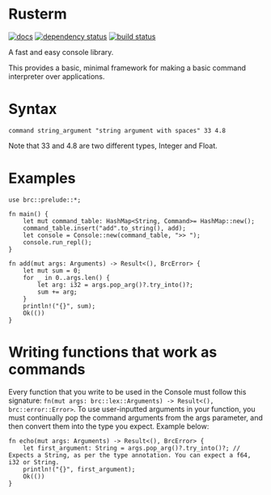 # Rusterm
[![docs](https://docs.rs/rusterm/badge.svg)](https://docs.rs/rusterm)
[![dependency status](https://deps.rs/crate/rusterm/0.1.2/status.svg)](https://deps.rs/crate/rusterm/0.1.2)
[![build status](https://github.com/tduck973564/rusterm/workflows/Rust/badge.svg)](https://github.com/tduck973564/actions)


A fast and easy console library.
 
This provides a basic, minimal framework for making a basic command interpreter over applications. 

# Syntax
 
`command string_argument "string argument with spaces" 33 4.8`

Note that 33 and 4.8 are two different types, Integer and Float. 

# Examples

```
use brc::prelude::*;

fn main() {
    let mut command_table: HashMap<String, Command>= HashMap::new();
    command_table.insert("add".to_string(), add);
    let console = Console::new(command_table, ">> ");
    console.run_repl();
}

fn add(mut args: Arguments) -> Result<(), BrcError> {
    let mut sum = 0;
    for _ in 0..args.len() {
        let arg: i32 = args.pop_arg()?.try_into()?;
        sum += arg;
    }
    println!("{}", sum);
    Ok(())
}
```

# Writing functions that work as commands

Every function that you write to be used in the Console must follow this signature: `fn(mut args: brc::lex::Arguments) -> Result<(), brc::error::Error>`.
To use user-inputted arguments in your function, you must continually pop the command arguments from the args parameter, and then convert them into the type you expect.
Example below:

```
fn echo(mut args: Arguments) -> Result<(), BrcError> {
    let first_argument: String = args.pop_arg()?.try_into()?; // Expects a String, as per the type annotation. You can expect a f64, i32 or String.
    println!("{}", first_argument);
    Ok(())
}
```
